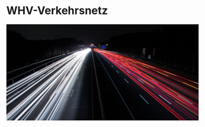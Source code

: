 # WHV-Verkehrsnetz
<img width=“964” src="https://github.com/NeptuneExample/WHV-Verkehrsnetz/blob/main/Bilder/Traffic.png?raw=true">
